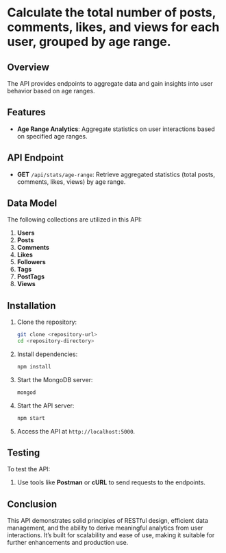 
# Calculate the total number of posts, comments, likes, and views for each user, grouped by age range.

## Overview
The API provides endpoints to aggregate data and gain insights into user behavior based on age ranges.

## Features
- **Age Range Analytics**: Aggregate statistics on user interactions based on specified age ranges.

## API Endpoint

- **GET** `/api/stats/age-range`: Retrieve aggregated statistics (total posts, comments, likes, views) by age range.

## Data Model
The following collections are utilized in this API:
1. **Users**
2. **Posts**
3. **Comments**
4. **Likes**
5. **Followers**
6. **Tags**
7. **PostTags**
8. **Views**

## Installation
1. Clone the repository:
   ```bash
   git clone <repository-url>
   cd <repository-directory>
   ```

2. Install dependencies:
   ```bash
   npm install
   ```

3. Start the MongoDB server:
   ```bash
   mongod
   ```

4. Start the API server:
   ```bash
   npm start
   ```

5. Access the API at `http://localhost:5000`.

## Testing
To test the API:
1. Use tools like **Postman** or **cURL** to send requests to the endpoints.

## Conclusion
This API demonstrates solid principles of RESTful design, efficient data management, and the ability to derive meaningful analytics from user interactions. It’s built for scalability and ease of use, making it suitable for further enhancements and production use.
